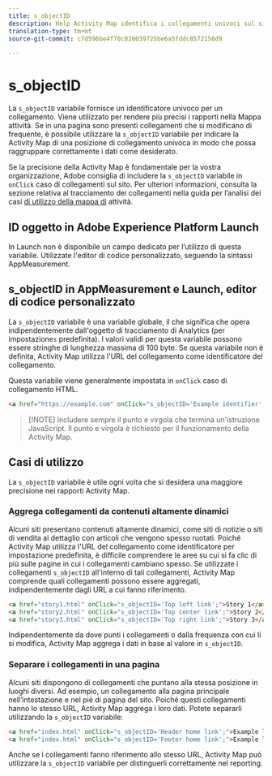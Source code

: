 ```yaml
---
title: s_objectID
description: Help Activity Map identifica i collegamenti univoci sul sito.
translation-type: tm+mt
source-git-commit: c7d596be4f70c820039725be6a5fddc8572156d9

---
```



# s_objectID

La `s_objectID` variabile fornisce un identificatore univoco per un collegamento. Viene utilizzato per rendere più precisi i rapporti nella Mappa [](/help/analyze/activity-map/activity-map.md) attività. Se in una pagina sono presenti collegamenti che si modificano di frequente, è possibile utilizzare la `s_objectID` variabile per indicare la Activity Map di una posizione di collegamento univoca in modo che possa raggruppare correttamente i dati come desiderato.

Se la precisione della Activity Map è fondamentale per la vostra organizzazione, Adobe consiglia di includere la `s_objectID` variabile in `onClick` caso di collegamenti sul sito. Per ulteriori informazioni, consulta la sezione relativa al tracciamento dei collegamenti nella guida per l’analisi dei casi [di utilizzo della mappa di](/help/analyze/activity-map/activitymap-link-tracking/activitymap-link-tracking-use-case.md) attività.

## ID oggetto in Adobe Experience Platform Launch

In Launch non è disponibile un campo dedicato per l’utilizzo di questa variabile. Utilizzate l&#39;editor di codice personalizzato, seguendo la sintassi AppMeasurement.

## s_objectID in AppMeasurement e Launch, editor di codice personalizzato

La `s_objectID` variabile è una variabile globale, il che significa che opera indipendentemente dall&#39;oggetto di tracciamento di Analytics (per impostazione`s` predefinita). I valori validi per questa variabile possono essere stringhe di lunghezza massima di 100 byte. Se questa variabile non è definita, Activity Map utilizza l&#39;URL del collegamento come identificatore del collegamento.

Questa variabile viene generalmente impostata in `onClick` caso di collegamento HTML.

```HTML
<a href="https://example.com" onClick="s_objectID='Example identifier';">Example link</a>
```

> [!NOTE] Includere sempre il punto e virgola che termina un&#39;istruzione JavaScript. Il punto e virgola è richiesto per il funzionamento della Activity Map.

## Casi di utilizzo

La `s_objectID` variabile è utile ogni volta che si desidera una maggiore precisione nei rapporti Activity Map.

### Aggrega collegamenti da contenuti altamente dinamici

Alcuni siti presentano contenuti altamente dinamici, come siti di notizie o siti di vendita al dettaglio con articoli che vengono spesso ruotati. Poiché Activity Map utilizza l&#39;URL del collegamento come identificatore per impostazione predefinita, è difficile comprendere le aree su cui si fa clic di più sulle pagine in cui i collegamenti cambiano spesso. Se utilizzate i collegamenti `s_objectID` all&#39;interno di tali collegamenti, Activity Map comprende quali collegamenti possono essere aggregati, indipendentemente dagli URL a cui fanno riferimento.

```HTML
<a href="story1.html" onClick="s_objectID='Top left link';">Story 1</a>
<a href="story2.html" onClick="s_objectID='Top center link';">Story 2</a>
<a href="story3.html" onClick="s_objectID='Top right link';">Story 3</a>
```

Indipendentemente da dove punti i collegamenti o dalla frequenza con cui li si modifica, Activity Map aggrega i dati in base al valore in `s_objectID`.

### Separare i collegamenti in una pagina

Alcuni siti dispongono di collegamenti che puntano alla stessa posizione in luoghi diversi. Ad esempio, un collegamento alla pagina principale nell’intestazione e nel piè di pagina del sito. Poiché questi collegamenti hanno lo stesso URL, Activity Map aggrega i loro dati. Potete separarli utilizzando la `s_objectID` variabile:

```HTML
<a href="index.html" onClick="s_objectID='Header home link';">Example link in Header</a>
<a href="index.html" onClick="s_objectID='Footer home link';">Example link in Footer</a>
```

Anche se i collegamenti fanno riferimento allo stesso URL, Activity Map può utilizzare la `s_objectID` variabile per distinguerli correttamente nel reporting.
